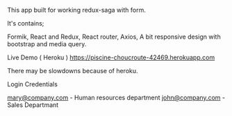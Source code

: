 This app built for working redux-saga with form.

It's contains;

Formik,
React and Redux,
React router,
Axios,
A bit responsive design with bootstrap and media query.

Live Demo  ( Heroku )
https://piscine-choucroute-42469.herokuapp.com

There may be slowdowns because of heroku.

Login Credentials 

mary@company.com -  Human resources department
john@company.com -  Sales Departmant 
